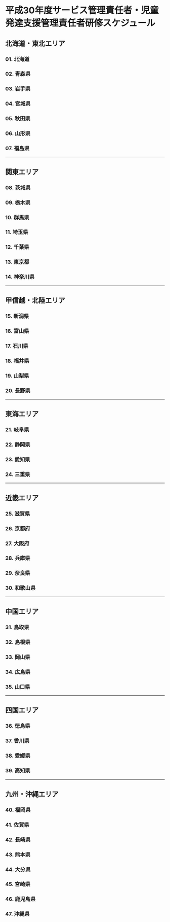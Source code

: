 # 平成30年度サービス管理責任者・児童発達支援管理責任者研修スケジュール

## 北海道・東北エリア
### 01. 北海道
### 02. 青森県
### 03. 岩手県
### 04. 宮城県
### 05. 秋田県
### 06. 山形県
### 07. 福島県
***    
## 関東エリア
### 08. 茨城県
### 09. 栃木県
### 10. 群馬県
### 11. 埼玉県
### 12. 千葉県
### 13. 東京都
### 14. 神奈川県
***
## 甲信越・北陸エリア
### 15. 新潟県
### 16. 富山県
### 17. 石川県
### 18. 福井県
### 19. 山梨県
### 20. 長野県
***
## 東海エリア
### 21. 岐阜県
### 22. 静岡県
### 23. 愛知県
### 24. 三重県
***
## 近畿エリア
### 25. 滋賀県
### 26. 京都府
### 27. 大阪府
### 28. 兵庫県
### 29. 奈良県
### 30. 和歌山県
***
## 中国エリア
### 31. 鳥取県
### 32. 島根県
### 33. 岡山県
### 34. 広島県
### 35. 山口県
***
## 四国エリア
### 36. 徳島県
### 37. 香川県
### 38. 愛媛県
### 39. 高知県
***
## 九州・沖縄エリア
### 40. 福岡県
### 41. 佐賀県
### 42. 長崎県
### 43. 熊本県
### 44. 大分県
### 45. 宮崎県
### 46. 鹿児島県
### 47. 沖縄県
